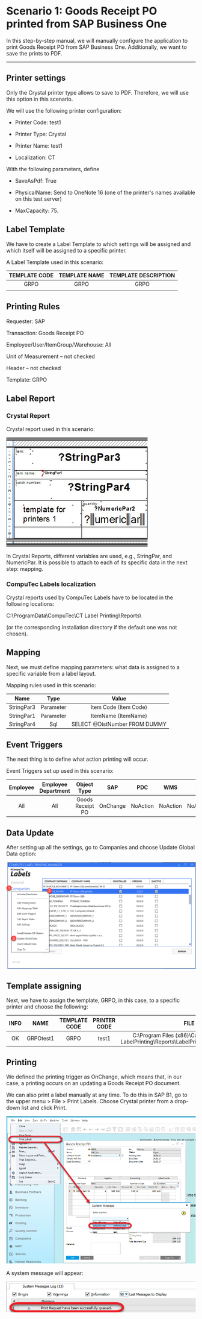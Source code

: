 # Scenario 1: Goods Receipt PO printed from SAP Business One

In this step-by-step manual, we will manually configure the application to print Goods Receipt PO from SAP Business One. Additionally, we want to save the prints to PDF.

---

## Printer settings

Only the Crystal printer type allows to save to PDF. Therefore, we will use this option in this scenario.

We will use the following printer configuration:

 - Printer Code: test1

 - Printer Type: Crystal

 - Printer Name: test1

 - Localization: CT

With the following parameters, define

 - SaveAsPdf: True

 - PhysicalName: Send to OneNote 16 (one of the printer's names available on this test server)

 - MaxCapacity: 75.

## Label Template

We have to create a Label Template to which settings will be assigned and which itself will be assigned to a specific printer.

A Label Template used in this scenario:

| TEMPLATE CODE | TEMPLATE NAME | TEMPLATE DESCRIPTION |
|:-------------:|:-------------:|:--------------------:|
| GRPO          | GRPO          | GRPO                 |
|               |               |                      |

## Printing Rules

Requester: SAP

Transaction: Goods Receipt PO

Employee/User/ItemGroup/Warehouse: All

Unit of Measurement – not checked

Header – not checked

Template: GRPO

## Label Report

### Crystal Report

Crystal report used in this scenario:

![Crystal Report](./media/crystal-report.jpg)

In Crystal Reports, different variables are used, e.g., StringPar, and NumericPar. It is possible to attach to each of its specific data in the next step: mapping.

### CompuTec Labels localization

Crystal reports used by CompuTec Labels have to be located in the following locations:

C:\ProgramData\CompuTec\CT Label Printing\Reports\

(or the corresponding installation directory if the default one was not chosen).

## Mapping

Next, we must define mapping parameters: what data is assigned to a specific variable from a label layout.

Mapping rules used in this scenario:

|    Name    |    Type   |             Value             |
|:----------:|:---------:|:-----------------------------:|
| StringPar3 | Parameter | Item Code (Item Code)         |
| StringPar1 | Parameter | ItemName (ItemName)           |
| StringPar4 | Sql       | SELECT @DistNumber FROM DUMMY |

## Event Triggers

The next thing is to define what action printing will occur.

Event Triggers set up used in this scenario:

| Employee | Employee Department |    Object Type   |    SAP   |    PDC   |    WMS   |    PF    |
|:--------:|:-------------------:|:----------------:|:--------:|:--------:|:--------:|:--------:|
| All      | All                 | Goods Receipt PO | OnChange | NoAction | NoAction | NoAction |

## Data Update

After setting up all the settings, go to Companies and choose Update Global Data option:

![Global Settings](./media/ct-labels-update-global-settings.png)

## Template assigning

Next, we have to assign the template, GRPO, in this case, to a specific printer and choose the following:

| INFO |    NAME   | TEMPLATE CODE | PRINTER CODE |                                               FILE                                              |
|:----:|:---------:|:-------------:|:------------:|:-----------------------------------------------------------------------------------------------:|
| OK   | GRPOtest1 | GRPO          | test1        | C:\Program Files (x86)\CompuTec\CompuTec LabelPrinting\Reports\LabelPrintingAyCrystalLayout.rpt |

## Printing

We defined the printing trigger as OnChange, which means that, in our case, a printing occurs on an updating a Goods Receipt PO document.

We can also print a label manually at any time. To do this in SAP B1, go to the upper menu > File > Print Labels. Choose Crystal printer from a drop-down list and click Print.

![Print Labels](./media/print-labels.png)

A system message will appear:

![System message](./media/system-message.png)
